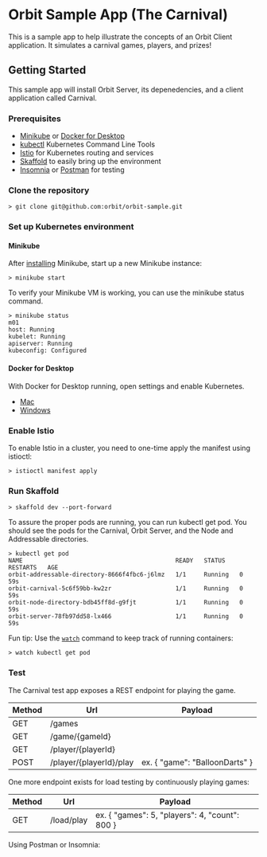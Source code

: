 # Orbit Sample App (The Carnival)

This is a sample app to help illustrate the concepts of an Orbit Client application. It simulates a carnival games, players, and prizes!

## Getting Started

This sample app will install Orbit Server, its depenedencies, and a client application called Carnival. 

### Prerequisites
* [Minikube](https://kubernetes.io/docs/tasks/tools/install-minikube) or [Docker for Desktop](https://docs.docker.com/get-docker/)
* [kubectl](https://kubernetes.io/docs/tasks/tools/install-kubectl/) Kubernetes Command Line Tools 
* [Istio](https://istio.io/docs/setup/platform-setup/) for Kubernetes routing and services
* [Skaffold](https://skaffold.dev) to easily bring up the environment
* [Insomnia](https://insomnia.rest/) or [Postman](https://www.postman.com/) for testing

### Clone the repository

```shell script
> git clone git@github.com:orbit/orbit-sample.git
```

### Set up Kubernetes environment

#### Minikube

After [installing](https://kubernetes.io/docs/tasks/tools/install-minikube) Minikube, start up a new Minikube instance:
```shell script
> minikube start
``` 

To verify your Minikube VM is working, you can use the minikube status command.
```shell script
> minikube status
m01
host: Running
kubelet: Running
apiserver: Running
kubeconfig: Configured
```

#### Docker for Desktop
With Docker for Desktop running, open settings and enable Kubernetes.

* [Mac](https://docs.docker.com/docker-for-mac/kubernetes/)
* [Windows](https://docs.docker.com/docker-for-windows/kubernetes/)

### Enable Istio
To enable Istio in a cluster, you need to one-time apply the manifest using istioctl:

```shell script
> istioctl manifest apply
```

### Run Skaffold

```shell script
> skaffold dev --port-forward
```

To assure the proper pods are running, you can run kubectl get pod. You should see the pods for the Carnival, Orbit Server, and the Node and Addressable directories.

```shell script
> kubectl get pod
NAME                                           READY   STATUS    RESTARTS   AGE
orbit-addressable-directory-8666f4fbc6-j6lmz   1/1     Running   0          59s
orbit-carnival-5c6f59bb-kw2zr                  1/1     Running   0          59s
orbit-node-directory-bdb45ff8d-g9fjt           1/1     Running   0          59s
orbit-server-78fb97dd58-lx466                  1/1     Running   0          59s
```

Fun tip: Use the [`watch`](https://www.geeksforgeeks.org/watch-command-in-linux-with-examples/
) command to keep track of running containers:
```shell script
> watch kubectl get pod
```

### Test

The Carnival test app exposes a REST endpoint for playing the game.

| Method | Url                     | Payload
|--------|-------------------------|-----------
| GET    | /games                  |
| GET    | /game/{gameId}          |
| GET    | /player/{playerId}      |
| POST   | /player/{playerId}/play | ex. { "game": "BalloonDarts" }


One more endpoint exists for load testing by continuously playing games:

| Method | Url | Payload |
|---|---|---
| GET    | /load/play | ex. { "games": 5, "players": 4, "count": 800 }

Using Postman or Insomnia:



